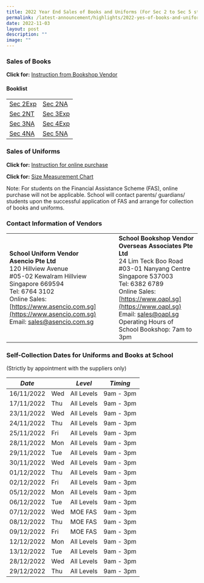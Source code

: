```yaml
---
title: 2022 Year End Sales of Books and Uniforms (For Sec 2 to Sec 5 students)
permalink: /latest-announcement/highlights/2022-yes-of-books-and-uniforms-s2-to-s5/
date: 2022-11-03
layout: post
description: ""
image: ""
---
```

### **Sales of Books**

**Click for:** [Instruction from Bookshop Vendor](/files/YE%20Book%20Sales_Instruction%20(RGS%20S2-5).pdf)

#### **Booklist**

|  |  |
| -------- | -------- |
| [Sec 2Exp](/files/Booklist%202023_RGS%20S2Exp.pdf)     | [Sec 2NA](/files/Booklist%202023_RGS%20S2NA.pdf)     |
| [Sec 2NT](/files/Booklist%202023_RGS%20S2NT.pdf)     | [Sec 3Exp](/files/Booklist%202023_RGS%20S3Exp.pdf)     |
| [Sec 3NA](/files/Booklist%202023_RGS%20S3NA.pdf)     | [Sec 4Exp](/files/Booklist%202023_RGS%20S4Exp.pdf)     |
| [Sec 4NA](/files/Booklist%202023_RGS%20S4NA.pdf)     | [Sec 5NA](/files/Booklist%202023_RGS%20S5.pdf)     |

### **Sales of Uniforms**

**Click for:** [Instruction for online purchase](/files/updated%20online%20uniform%20purchase%20info%202022%20(Regent%20Sec%20Sch).pdf)

**Click for:** [Size Measurement Chart](/files/Regent%20Sec%20size%20guide%20and%20measurements%202022.pdf)

Note: For students on the Financial Assistance Scheme (FAS), online purchase will not be applicable. School will contact parents/ guardians/ students upon the successful application of FAS and arrange for collection of books and uniforms.

### **Contact Information of Vendors**

|  |  |
| -------- | -------- |
| **School Uniform Vendor**<br>**Asencio Pte Ltd**<br>120 Hillview Avenue<br>#05-02 Kewalram Hillview<br>Singapore 669594<br>Tel: 6764 3102<br>Online Sales: [https://www.asencio.com.sg](https://www.asencio.com.sg)<br>Email: [sales@asencio.com.sg](mailto:sales@asencio.com.sg)     | **School Bookshop Vendor**<br>**Overseas Associates Pte Ltd**<br>24 Lim Teck Boo Road<br>#03-01 Nanyang Centre<br>Singapore 537003<br>Tel: 6382 6789<br>Online Sales: [https://www.oapl.sg](https://www.oapl.sg)<br>Email: [sales@oapl.sg](mailto:sales@oapl.sg)<br>Operating Hours of School Bookshop: 7am to 3pm     |

### **Self-Collection Dates for Uniforms and Books at School**

(Strictly by appointment with the suppliers only)

| *Date* |  | *Level* | *Timing*
| -------- | -------- | -------- | -------- |
| 16/11/2022    | Wed     | All Levels     | 9am - 3pm     |
| 17/11/2022    | Thu     | All Levels     | 9am - 3pm     |
| 23/11/2022    | Wed     | All Levels     | 9am - 3pm     |
| 24/11/2022    | Thu     | All Levels     | 9am - 3pm     |
| 25/11/2022    | Fri     | All Levels     | 9am - 3pm     |
| 28/11/2022    | Mon     | All Levels     | 9am - 3pm     |
| 29/11/2022    | Tue     | All Levels     | 9am - 3pm     |
| 30/11/2022    | Wed     | All Levels     | 9am - 3pm     |
| 01/12/2022    | Thu     | All Levels     | 9am - 3pm     |
| 02/12/2022    | Fri     | All Levels     | 9am - 3pm     |
| 05/12/2022    | Mon     | All Levels     | 9am - 3pm     |
| 06/12/2022    | Tue     | All Levels     | 9am - 3pm     |
| 07/12/2022    | Wed     | MOE FAS     | 9am - 3pm     |
| 08/12/2022    | Thu     | MOE FAS     | 9am - 3pm     |
| 09/12/2022    | Fri     | MOE FAS     | 9am - 3pm     |
| 12/12/2022    | Mon     | All Levels     | 9am - 3pm     |
| 13/12/2022    | Tue     | All Levels     | 9am - 3pm     |
| 28/12/2022    | Wed     | All Levels     | 9am - 3pm     |
| 29/12/2022    | Thu     | All Levels     | 9am - 3pm     |